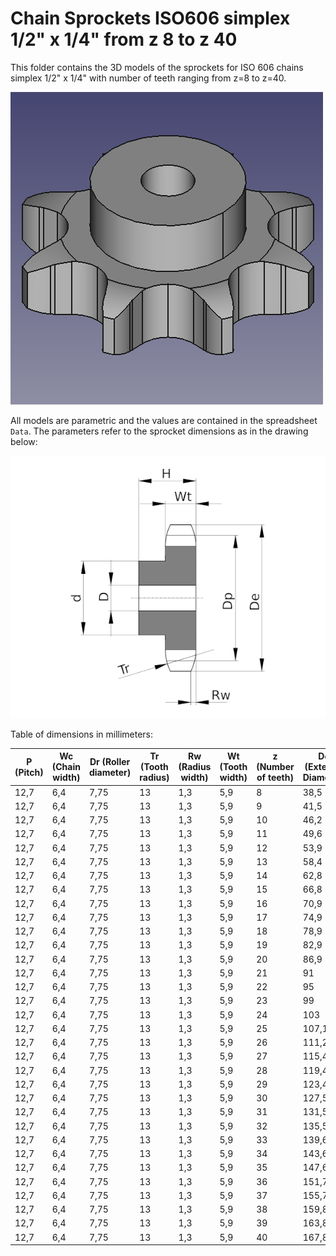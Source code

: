 # Chain Sprockets ISO606 simplex 1/2" x 1/4" from z 8 to z 40

This folder contains the 3D models of the sprockets for ISO 606 chains simplex 1/2" x 1/4" with number of teeth ranging from z=8 to z=40.

![Image](screenshot.png "Sprocket Simplex")

All models are parametric and the values are contained in the spreadsheet `Data`.
The parameters refer to the sprocket dimensions as in the drawing below:

![Drawing](drawing.png "Drawing")

Table of dimensions in millimeters:

P (Pitch)|Wc (Chain width)|Dr (Roller diameter)|Tr (Tooth radius)|Rw (Radius width)|Wt (Tooth width)|z (Number of teeth)|De (External Diameter)|Dp (pitch diameter)|d (Hub diameter)|D (Hole diameter)|H (Total height)
---|---|---|---|---|---|---|---|---|---|---|---
12,7|6,4|7,75|13|1,3|5,9|8|38,5|33,18|20|10|25
12,7|6,4|7,75|13|1,3|5,9|9|41,5|37,13|24|10|25
12,7|6,4|7,75|13|1,3|5,9|10|46,2|41,1|26|10|25
12,7|6,4|7,75|13|1,3|5,9|11|49,6|45,07|29|10|25
12,7|6,4|7,75|13|1,3|5,9|12|53,9|49,07|33|10|28
12,7|6,4|7,75|13|1,3|5,9|13|58,4|53,06|37|10|28
12,7|6,4|7,75|13|1,3|5,9|14|62,8|57,07|41|10|28
12,7|6,4|7,75|13|1,3|5,9|15|66,8|61,09|45|10|28
12,7|6,4|7,75|13|1,3|5,9|16|70,9|65,1|50|12|28
12,7|6,4|7,75|13|1,3|5,9|17|74,9|69,11|52|12|28
12,7|6,4|7,75|13|1,3|5,9|18|78,9|73,14|56|12|28
12,7|6,4|7,75|13|1,3|5,9|19|82,9|77,16|60|12|28
12,7|6,4|7,75|13|1,3|5,9|20|86,9|81,19|64|12|28
12,7|6,4|7,75|13|1,3|5,9|21|91|85,22|68|14|28
12,7|6,4|7,75|13|1,3|5,9|22|95|89,24|70|14|28
12,7|6,4|7,75|13|1,3|5,9|23|99|93,27|70|14|28
12,7|6,4|7,75|13|1,3|5,9|24|103|97,29|70|14|28
12,7|6,4|7,75|13|1,3|5,9|25|107,1|101,33|70|14|28
12,7|6,4|7,75|13|1,3|5,9|26|111,2|105,36|70|16|30
12,7|6,4|7,75|13|1,3|5,9|27|115,4|109,4|70|16|30
12,7|6,4|7,75|13|1,3|5,9|28|119,4|113,42|70|16|30
12,7|6,4|7,75|13|1,3|5,9|29|123,4|117,46|80|16|30
12,7|6,4|7,75|13|1,3|5,9|30|127,5|121,5|80|16|30
12,7|6,4|7,75|13|1,3|5,9|31|131,5|125,54|90|16|30
12,7|6,4|7,75|13|1,3|5,9|32|135,5|129,56|90|16|30
12,7|6,4|7,75|13|1,3|5,9|33|139,6|133,6|90|16|30
12,7|6,4|7,75|13|1,3|5,9|34|143,6|137,64|90|16|30
12,7|6,4|7,75|13|1,3|5,9|35|147,6|141,68|90|16|30
12,7|6,4|7,75|13|1,3|5,9|36|151,7|145,72|90|16|35
12,7|6,4|7,75|13|1,3|5,9|37|155,7|149,76|90|16|35
12,7|6,4|7,75|13|1,3|5,9|38|159,8|153,8|90|16|35
12,7|6,4|7,75|13|1,3|5,9|39|163,8|157,83|90|16|35
12,7|6,4|7,75|13|1,3|5,9|40|167,8|161,87|90|16|35
